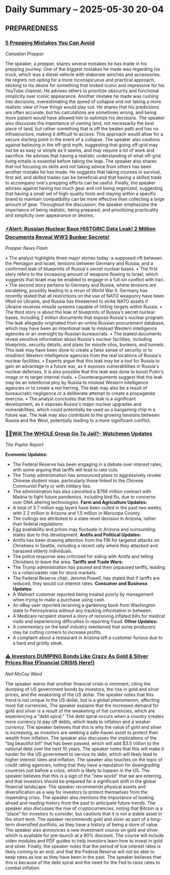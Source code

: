 # Daily Summary – 2025-05-30 20-04



## PREPAREDNESS

### [5 Prepping Mistakes You Can Avoid](https://www.youtube.com/watch?v=DKP3vh0lpk0)
*Canadian Prepper*  

The speaker, a prepper, shares several mistakes he has made in his prepping journey. One of the biggest mistakes he made was regarding his truck, which was a diesel vehicle with elaborate winches and accessories. He regrets not opting for a more inconspicuous and practical approach, sticking to his desire for something that looked iconic and impressive for his YouTube channel. He advises others to prioritize obscurity and functional simplicity over iconic appearance.
Another mistake he made was rushing into decisions, overestimating the speed of collapse and not taking a more realistic view of how things would play out. He shares that his predictions are often accurate, but his calculations are sometimes wrong, and being more patient would have allowed him to optimize his decisions.
The speaker also discusses the importance of owning land, not necessarily the best piece of land, but rather something that is off the beaten path and has no infrastructure, making it difficult to access. This approach would allow for a secure starting point in the event of a collapse.
The speaker also cautions against believing in the off-grid myth, suggesting that going off-grid may not be as easy or simple as it seems, and may require a lot of work and sacrifice. He advises that having a realistic understanding of what off-grid living entails is essential before taking the leap.
The speaker also shares that not focusing on skills and not taking advice from others has been another mistake he has made. He suggests that taking courses in survival, first aid, and skilled trades can be beneficial and that having a skilled trade to accompany one's prepping efforts can be useful.
Finally, the speaker advises against having too much gear and not being organized, suggesting that having a small set of high-quality tools and staying within a specific brand to maintain compatibility can be more effective than collecting a large amount of gear.
Throughout the discussion, the speaker emphasizes the importance of being realistic, being prepared, and prioritizing practicality and simplicity over appearance or desires.



### [⚡Alert: Russian Nuclear Base HISTORIC Data Leak! 2 Million Documents Reveal WW3 Bunker Secrets!](https://www.youtube.com/watch?v=jJwpfAraOQA)
*Prepper News Flash*  

• The analyst highlights three major stories today: a supposed rift between the Pentagon and Israel, tensions between Germany and Russia, and a confirmed leak of blueprints of Russia's secret nuclear bases.
• The first story refers to the increasing amount of weapons flowing to Israel, which suggests that Israel may be enabled to engage in a full-on conflict with Iran.
• The second story pertains to Germany and Russia, where tensions are escalating, possibly leading to a rerun of World War II. Germany has recently stated that all restrictions on the use of NATO weaponry have been lifted on Ukraine, and Russia has threatened to strike NATO assets if Ukraine receives missile systems capable of hitting targets within Russia.
• The third story is about the leak of blueprints of Russia's secret nuclear bases, including 2 million documents that expose Russia's nuclear program. The leak allegedly originated from an online Russian procurement database, which may have been an intentional leak to mislead Western intelligence agencies or an oversight by Russian bureaucrats.
• The leaked documents reveal sensitive information about Russia's nuclear facilities, including blueprints, security details, and plans for missile silos, bunkers, and tunnels. This leak may have been done to create a false sense of security or to misdirect Western intelligence agencies from the real locations of Russia's nuclear facilities.
• Experts argue that this leak may be a tool for Russia to gain an advantage in a future war, as it exposes vulnerabilities in Russia's nuclear defenses. It is also possible that this leak was done to boost Putin's image or to target internal rivals.
• Counterarguments suggest that the leak may be an intentional ploy by Russia to mislead Western intelligence agencies or to create a red herring. The leak may also be a result of bureaucratic negligence or a deliberate attempt to create a propaganda exercise.
• The analyst concludes that this leak is a significant development, as it exposes Russia's major nuclear upgrades and vulnerabilities, which could potentially be used as a bargaining chip in a future war. The leak may also contribute to the growing tensions between Russia and the West, potentially leading to a more significant conflict.



### [🚨🚨Will The WHOLE Group Go To Jail?- Watchmen Updates](https://www.youtube.com/watch?v=m42lsnZ4_gk)
*The Poplar Report*  

**Economic Updates:**
* The Federal Reserve has been engaging in a debate over interest rates, with some arguing that tariffs will lead to rate cuts.
* The Trump administration has announced plans to aggressively revoke Chinese student visas, particularly those linked to the Chinese Communist Party or with military ties.
* The administration has also cancelled a $766 million contract with Madna to fight future pandemics, including bird flu, due to concerns over DNA altering technologies.
**Farm and Agriculture Updates:**
* A total of 3.7 million egg layers have been culled in the past two weeks, with 2.2 million in Arizona and 1.5 million in Maricopa County.
* The cullings are attributed to a state-level decision in Arizona, rather than federal regulations.
* Egg availability and prices may fluctuate in Arizona and surrounding states due to this development.
**Antifa and Political Updates:**
* Antifa has been drawing attention from the FBI for targeted attacks on Christians in Seattle, including a recent rally where they attacked and harassed elderly individuals.
* The police response was criticized for siding with Antifa and telling Christians to leave the area.
**Tariffs and Trade Wars:**
* The Trump administration has paused and then unpaused tariffs, leading to a rollercoaster ride for stock markets.
* The Federal Reserve chair, Jerome Powell, has stated that if tariffs are reduced, they would cut interest rates.
**Consumer and Business Updates:**
* A Walmart customer reported being treated poorly by management when trying to make a purchase using cash.
* An eBay user reported receiving a gardening book from Washington state to Pennsylvania without any tracking information in between.
* A Medicare recipient shared a story of receiving inflated bills for medical visits and experiencing difficulties in reporting fraud.
**Other Updates:**
* A commentary on the beef industry mentioned that some producers may be cutting corners to increase profits.
* A complaint about a restaurant in Arizona left a customer furious due to a hard and gristly steak.



### [⚠️ Investors DUMPING Bonds Like Crazy As Gold & Silver Prices Rise (Financial CRISIS Here!)](https://www.youtube.com/watch?v=dOyoljrgDJY)
*Neil McCoy Ward*  

The speaker warns that another financial crisis is imminent, citing the dumping of US government bonds by investors, the rise in gold and silver prices, and the weakening of the US dollar. The speaker notes that this trend is not unique to the US dollar, but is a global phenomenon, affecting most fiat currencies.
The speaker explains that the increased demand for gold and silver is a result of the weakening of fiat currencies, which are experiencing a "debt spiral." The debt spiral occurs when a country creates more currency to pay off debts, which leads to inflation and a weaker currency. The speaker believes that this is why the value of gold and silver is increasing, as investors are seeking a safe-haven asset to protect their wealth from inflation.
The speaker also discusses the implications of the "big beautiful bill" that has been passed, which will add $3.5 trillion to the national debt over the next 10 years. The speaker notes that this will make it harder for the US government to service its debt, which will likely lead to higher interest rates and inflation.
The speaker also touches on the topic of credit rating agencies, noting that they have a reputation for downgrading countries just before a crisis, which is likely to happen in the US. The speaker believes that this is a sign of the "new world" that we are entering, and that investors should be prepared for a significant shift in the global financial landscape.
The speaker recommends physical assets and diversification as a way for investors to protect themselves from the impending crisis. The speaker also mentions the importance of looking ahead and reading history from the past to anticipate future trends.
The speaker also discusses the rise of cryptocurrencies, noting that Bitcoin is a "place" for investors to consider, but cautions that it is not a stable asset in the short term. The speaker recommends gold and silver as part of a long-term diversified portfolio, as they have a history of being a store of value.
The speaker also announces a new investment course on gold and silver, which is available for pre-launch at a 90% discount. The course will include video modules and PDF guides to help investors learn how to invest in gold and silver.
Finally, the speaker notes that the period of low interest rates is likely coming to an end, and that the Federal Reserve will not be able to keep rates as low as they have been in the past. The speaker believes that this is because of the debt spiral and the need for the Fed to raise rates to combat inflation.

